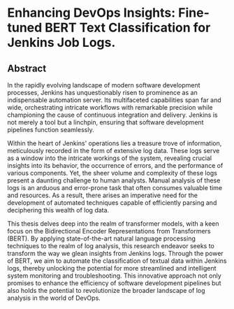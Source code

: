 # Enhancing DevOps Insights: Fine-tuned BERT Text Classification for Jenkins Job Logs.

## Abstract

In the rapidly evolving landscape of modern software development processes, Jenkins has unquestionably risen to prominence as an indispensable automation server. Its multifaceted capabilities span far and wide, orchestrating intricate workflows with remarkable precision while championing the cause of continuous integration and delivery. Jenkins is not merely a tool but a linchpin, ensuring that software development pipelines function seamlessly.

Within the heart of Jenkins' operations lies a treasure trove of information, meticulously recorded in the form of extensive log data. These logs serve as a window into the intricate workings of the system, revealing crucial insights into its behavior, the occurrence of errors, and the performance of various components. Yet, the sheer volume and complexity of these logs present a daunting challenge to human analysts. Manual analysis of these logs is an arduous and error-prone task that often consumes valuable time and resources. As a result, there arises an imperative need for the development of automated techniques capable of efficiently parsing and deciphering this wealth of log data.

This thesis delves deep into the realm of transformer models, with a keen focus on the Bidirectional Encoder Representations from Transformers (BERT). By applying state-of-the-art natural language processing techniques to the realm of log analysis, this research endeavor seeks to transform the way we glean insights from Jenkins logs. Through the power of BERT, we aim to automate the classification of textual data within Jenkins logs, thereby unlocking the potential for more streamlined and intelligent system monitoring and troubleshooting. This innovative approach not only promises to enhance the efficiency of software development pipelines but also holds the potential to revolutionize the broader landscape of log analysis in the world of DevOps.

